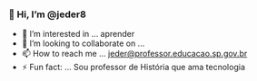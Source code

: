 ### 👋 Hi, I’m @jeder8
- 👀 I’m interested in ... aprender
- 💞️ I’m looking to collaborate on ...
- 📫 How to reach me ... jeder@professor.educacao.sp.gov.br
- ⚡ Fun fact: ... Sou professor de História que ama tecnologia

<!---
jeder8/jeder8 is a ✨ special ✨ repository because its `README.md` (this file) appears on your GitHub profile.
You can click the Preview link to take a look at your changes.
--->
